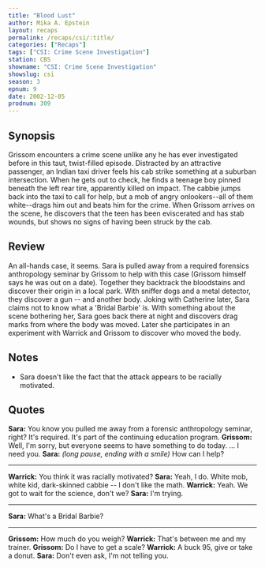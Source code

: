 ```yaml
---
title: "Blood Lust"
author: Mika A. Epstein
layout: recaps
permalink: /recaps/csi/:title/
categories: ["Recaps"]
tags: ["CSI: Crime Scene Investigation"]
station: CBS
showname: "CSI: Crime Scene Investigation"
showslug: csi
season: 3
epnum: 9
date: 2002-12-05
prodnum: 309
---
```


## Synopsis

Grissom encounters a crime scene unlike any he has ever investigated before in this taut, twist-filled episode. Distracted by an attractive passenger, an Indian taxi driver feels his cab strike something at a suburban intersection. When he gets out to check, he finds a teenage boy pinned beneath the left rear tire, apparently killed on impact. The cabbie jumps back into the taxi to call for help, but a mob of angry onlookers--all of them white--drags him out and beats him for the crime. When Grissom arrives on the scene, he discovers that the teen has been eviscerated and has stab wounds, but shows no signs of having been struck by the cab.

## Review

An all-hands case, it seems. Sara is pulled away from a required forensics anthropology seminar by Grissom to help with this case (Grissom himself says he was out on a date). Together they backtrack the bloodstains and discover their origin in a local park. With sniffer dogs and a metal detector, they discover a gun -- and another body. Joking with Catherine later, Sara claims not to know what a 'Bridal Barbie' is. With something about the scene bothering her, Sara goes back there at night and discovers drag marks from where the body was moved. Later she participates in an experiment with Warrick and Grissom to discover who moved the body.

## Notes

* Sara doesn't like the fact that the attack appears to be racially motivated.

## Quotes

**Sara:** You know you pulled me away from a forensic anthropology seminar, right? It's required. It's part of the continuing education program.
**Grissom:** Well, I'm sorry, but everyone seems to have something to do today. ... I need you.
**Sara:** _(long pause, ending with a smile)_ How can I help?

- - -

**Warrick:** You think it was racially motivated?
**Sara:** Yeah, I do. White mob, white kid, dark-skinned cabbie -- I don't like the math.
**Warrick:** Yeah. We got to wait for the science, don't we?
**Sara:** I'm trying.

- - -

**Sara:** What's a Bridal Barbie?

- - -

**Grissom:** How much do you weigh?
**Warrick:** That's between me and my trainer.
**Grissom:** Do I have to get a scale?
**Warrick:** A buck 95, give or take a donut.
**Sara:** Don't even ask, I'm not telling you.
